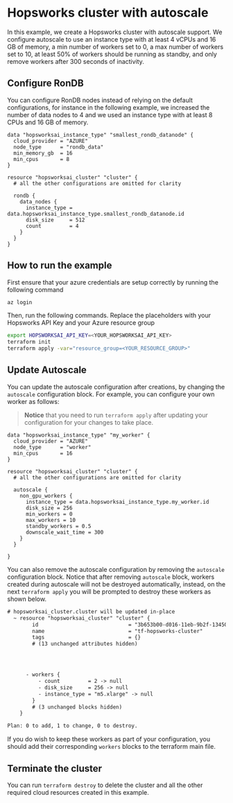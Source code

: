 # Hopsworks cluster with autoscale 

In this example, we create a Hopsworks cluster with autoscale support. We configure autoscale to use an instance type with at least 4 vCPUs and 16 GB of memory, a min number of workers set to 0, a max number of workers set to 10, at least 50% of workers should be running as standby, and only remove workers after 300 seconds of inactivity.

## Configure RonDB

You can configure RonDB nodes instead of relying on the default configurations, for instance in the following example, we increased the number of data nodes to 4 and we used an instance type with at least 8 CPUs and 16 GB of memory.

```hcl
data "hopsworksai_instance_type" "smallest_rondb_datanode" {
  cloud_provider = "AZURE"
  node_type      = "rondb_data"
  min_memory_gb  = 16
  min_cpus       = 8
}

resource "hopsworksai_cluster" "cluster" {
  # all the other configurations are omitted for clarity 

  rondb {
    data_nodes {
      instance_type = data.hopsworksai_instance_type.smallest_rondb_datanode.id
      disk_size     = 512
      count         = 4
    }
  }
}
```

## How to run the example 
First ensure that your azure credentials are setup correctly by running the following command

```bash
az login 
```

Then, run the following commands. Replace the placeholders with your Hopsworks API Key and your Azure resource group

```bash
export HOPSWORKSAI_API_KEY=<YOUR_HOPSWORKSAI_API_KEY>
terraform init
terraform apply -var="resource_group=<YOUR_RESOURCE_GROUP>"
```

## Update Autoscale 

You can update the autoscale configuration after creations, by changing the `autoscale` configuration block. For example, you can configure your own worker as follows:

> **Notice** that you need to run `terraform apply` after updating your configuration for your changes to take place.

```hcl
data "hopsworksai_instance_type" "my_worker" {
  cloud_provider = "AZURE"
  node_type      = "worker"
  min_cpus       = 16
}

resource "hopsworksai_cluster" "cluster" {
  # all the other configurations are omitted for clarity 

  autoscale {
    non_gpu_workers {
      instance_type = data.hopsworksai_instance_type.my_worker.id
      disk_size = 256
      min_workers = 0
      max_workers = 10
      standby_workers = 0.5
      downscale_wait_time = 300
    }
  }

}
```

You can also remove the autoscale configuration by removing the `autoscale` configuration block. Notice that after removing `autoscale` block, workers created during autoscale will not be destroyed automatically, instead, on the next `terraform apply` you will be prompted to destroy these workers as shown below. 

```diff
# hopsworksai_cluster.cluster will be updated in-place
  ~ resource "hopsworksai_cluster" "cluster" {
        id                             = "3b653b00-d016-11eb-9b2f-1345035d566e"
        name                           = "tf-hopsworks-cluster"
        tags                           = {}
        # (13 unchanged attributes hidden)




      - workers {
          - count         = 2 -> null
          - disk_size     = 256 -> null
          - instance_type = "m5.xlarge" -> null
        }
        # (3 unchanged blocks hidden)
    }

Plan: 0 to add, 1 to change, 0 to destroy.
```

If you do wish to keep these workers as part of your configuration, you should add their corresponding `workers` blocks to the terraform main file.


## Terminate the cluster

You can run `terraform destroy` to delete the cluster and all the other required cloud resources created in this example.